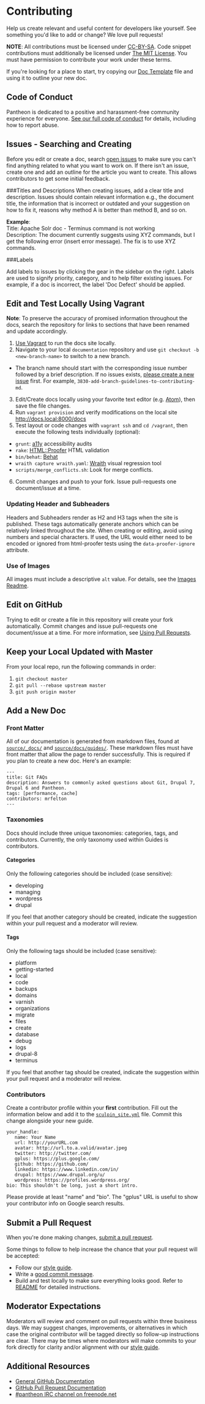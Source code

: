 # Contributing

Help us create relevant and useful content for developers like yourself. See something you'd like to add or change? We love pull requests!

**NOTE**: All contributions must be licensed under [CC-BY-SA](https://creativecommons.org/licenses/by-sa/4.0/). Code snippet contributions must additionally be licensed under [The MIT License](http://opensource.org/licenses/MIT). You must have permission to contribute your work under these terms.

If you're looking for a place to start, try copying our [Doc Template](/source/_docs/doc-template.md) file and using it to outline your new doc.

## Code of Conduct

Pantheon is dedicated to a positive and harassment-free community experience for everyone. [See our full code of conduct](source/_docs/code-of-conduct.md) for details, including how to report abuse.


## Issues - Searching and Creating

Before you edit or create a doc, search [open issues](https://github.com/pantheon-systems/documentation/issues) to make sure you can't find anything related to what you want to work on. If there isn't an issue, create one and add an outline for the article you want to create. This allows contributors to get some initial feedback.

###Titles and Descriptions
When creating issues, add a clear title and description. Issues should contain relevant information e.g., the document title, the information that is incorrect or outdated and your suggestion on how to fix it, reasons why method A is better than method B, and so on.

**Example**:  
Title: Apache Solr doc - Terminus command is not working  
Description: The document currently suggests using XYZ commands, but I get the following error (insert error message). The fix is to use XYZ commands.

###Labels

Add labels to issues by clicking the gear in the sidebar on the right. Labels are used to signify priority, category, and to help filter existing issues. For example, if a doc is incorrect, the label 'Doc Defect' should be applied.

## Edit and Test Locally Using Vagrant

**Note**: To preserve the accuracy of promised information throughout the docs, search the repository for links to sections that have been renamed and update accordingly.

1. [Use Vagrant](https://github.com/pantheon-systems/documentation#option-1-use-vagrant-recommended) to run the docs site locally.
2. Navigate to your local `documentation` repository and use `git checkout -b <new-branch-name>` to switch to a new branch.
 - The branch name should start with the corresponding issue number followed by a brief description. If no issues exists, [please create a new issue](https://github.com/pantheon-systems/documentation/issues/new) first. For example, `3830-add-branch-guidelines-to-contributing-md`.
3. Edit/Create docs locally using your favorite text editor (e.g. [Atom](https://atom.io/)), then save the file changes.
4. Run `vagrant provision` and verify modifications on the local site <http://docs.local:8000/docs>
5. Test layout or code changes with `vagrant ssh` and `cd /vagrant`, then execute the following tests individually (optional):
 - `grunt`: [a11y](https://github.com/addyosmani/a11y) accessibility audits
 - `rake`: [HTML::Proofer](https://github.com/gjtorikian/html-proofer) HTML validation
 - `bin/behat`: [Behat](https://github.com/Behat/Behat)
 - `wraith capture wraith.yaml`: [Wraith](https://github.com/BBC-News/wraith) visual regression tool
 - `scripts/merge_conflicts.sh`: Look for merge conflicts.
6. Commit changes and push to your fork. Issue pull-requests one document/issue at a time.

### Updating Header and Subheaders
Headers and Subheaders render as H2 and H3 tags when the site is published. These tags automatically generate anchors which can be relatively linked throughout the site. When creating or editing, avoid using numbers and special characters. If used, the URL would either need to be encoded or ignored from html-proofer tests using the `data-proofer-ignore` attribute.

### Use of Images

All images must include a descriptive `alt` value. For details, see the [Images Readme](https://github.com/pantheon-systems/documentation/blob/master/source/assets/images/readme.md).

## Edit on GitHub

Trying to edit or create a file in this repository will create your fork automatically. Commit changes and issue pull-requests one document/issue at a time. For more information, see [Using Pull Requests](https://help.github.com/articles/using-pull-requests/).

## Keep your Local Updated with Master

From your local repo, run the following commands in order:  
1. `git checkout master`  
2. `git pull --rebase upstream master`
3. `git push origin master`

## Add a New Doc

### Front Matter
All of our documentation is generated from markdown files, found at [`source/_docs/`](/source/_docs/) and [`source/docs/guides/`](source/docs/guides/). These markdown files must have front matter that allow the page to render successfully. This is required if you plan to create a new doc. Here's an example:
```
---
title: Git FAQs
description: Answers to commonly asked questions about Git, Drupal 7, Drupal 6 and Pantheon.
tags: [performance, cache]
contributors: mrfelton
---
```
### Taxonomies
Docs should include three unique taxonomies: categories, tags, and contributors. Currently, the only taxonomy used within Guides is contributors.
#### Categories
Only the following categories should be included (case sensitive):

- developing
- managing
- wordpress
- drupal

 If you feel that another category should be created, indicate the suggestion within your pull request and a moderator will review.
#### Tags
Only the following tags should be included (case sensitive):

- platform
- getting-started
- local
- code
- backups
- domains
- varnish
- organizations
- migrate
- files
- create
- database
- debug
- logs
- drupal-8
- terminus

If you feel that another tag should be created, indicate the suggestion within your pull request and a moderator will review.

### Contributors
Create a contributor profile within your **first** contribution. Fill out the information below and add it to the [`sculpin_site.yml`](/app/config/sculpin_site.yml) file. Commit this change alongside your new guide.
```
your_handle:
   name: Your Name
   url: http://yourURL.com
   avatar: http://url.to.a.valid/avatar.jpeg
   twitter: http://twitter.com/
   gplus: https://plus.google.com/
   github: https://github.com/
   linkedin: https://www.linkedin.com/in/
   drupal: https://www.drupal.org/u/
   wordpress: https://profiles.wordpress.org/
bio: This shouldn't be long, just a short intro.
```
Please provide at least "name" and "bio". The "gplus" URL is useful to show your contributor info on Google search results.


## Submit a Pull Request

When you're done making changes, [submit a pull request](https://github.com/pantheon-systems/documentation/compare/).

Some things to follow to help increase the chance that your pull request will be accepted:

* Follow our [style guide](https://github.com/pantheon-systems/documentation/blob/master/style-guide.md).
* Write a [good commit message][commit].
* Build and test locally to make sure everything looks good. Refer to [README](https://github.com/pantheon-systems/documentation/blob/master/README.md) for detailed instructions.

[style]: https://github.com/pantheon-systems/documentation/blob/master/style-guide.md
[commit]: http://chris.beams.io/posts/git-commit/

## Moderator Expectations

Moderators will review and comment on pull requests within three business days. We may suggest changes, improvements, or alternatives in which case the original contributor will be tagged directly so follow-up instructions are clear. There may be times where moderators will make commits to your fork directly for clarity and/or alignment with our [style guide](https://github.com/pantheon-systems/documentation/blob/master/style-guide.md).

## Additional Resources

* [General GitHub Documentation](http://help.github.com/)
* [GitHub Pull Request Documentation](http://help.github.com/send-pull-requests/)
* [#pantheon IRC channel on freenode.net](http://irc.netsplit.de/channels/details.php?room=%23pantheon&net=freenode)
